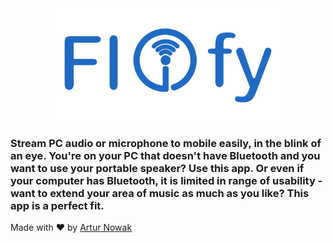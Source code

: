 <div align="center">
    <img src="./assets/Flify-full.png" width="360px" height="180px" alt="Flify">
</div>

### Stream PC audio or microphone to mobile easily, in the blink of an eye. You're on your PC that doesn't have Bluetooth and you want to use your portable speaker? Use this app. Or even if your computer has Bluetooth, it is limited in range of usability - want to extend your area of music as much as you like? This app is a perfect fit.

Made with ❤️ by [Artur Nowak](https://github.com/Arciiix)